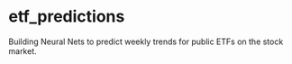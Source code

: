# etf_predictions
Building Neural Nets to predict weekly trends for public ETFs on the stock market. 
